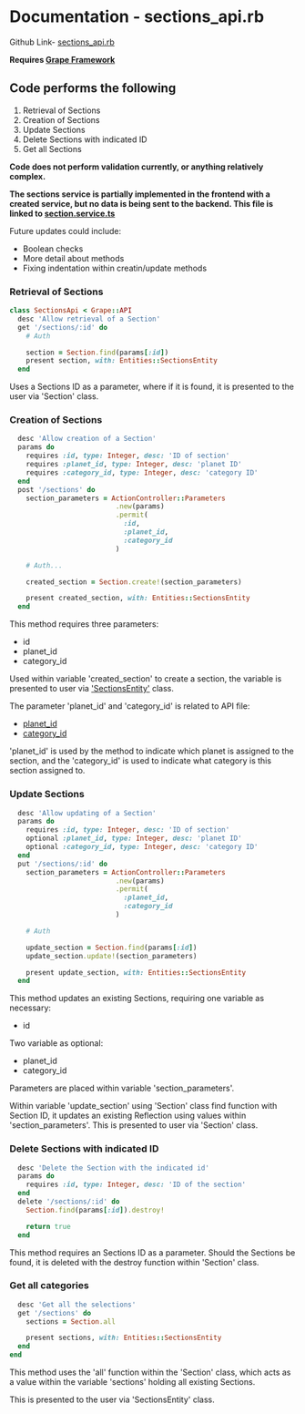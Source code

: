 # Documentation - sections_api.rb

Github Link-
[sections_api.rb](https://github.com/thoth-tech/dream-big/blob/d72249d788068c71962e5a760ab1e15caef50ce5/dream-big-api/app/api/sections_api.rb)

**Requires [Grape Framework](https://github.com/ruby-grape/grape#what-is-grape)**

## Code performs the following

1. Retrieval of Sections
2. Creation of Sections
3. Update Sections
4. Delete Sections with indicated ID
5. Get all Sections

**Code does not perform validation currently, or anything relatively complex.**

**The sections service is partially implemented in the frontend with a created service, but no data
is being sent to the backend. This file is linked to
[section.service.ts](https://github.com/thoth-tech/dream-big/blob/d72249d788068c71962e5a760ab1e15caef50ce5/dream-big-ui/src/app/services/section.service.ts#L16)**

Future updates could include:

- Boolean checks
- More detail about methods
- Fixing indentation within creatin/update methods

### Retrieval of Sections

```ruby
class SectionsApi < Grape::API
  desc 'Allow retrieval of a Section'
  get '/sections/:id' do
    # Auth

    section = Section.find(params[:id])
    present section, with: Entities::SectionsEntity
  end
```

Uses a Sections ID as a parameter, where if it is found, it is presented to the user via 'Section'
class.

### Creation of Sections

```ruby
  desc 'Allow creation of a Section'
  params do
    requires :id, type: Integer, desc: 'ID of section'
    requires :planet_id, type: Integer, desc: 'planet ID'
    requires :category_id, type: Integer, desc: 'category ID'
  end
  post '/sections' do
    section_parameters = ActionController::Parameters
                          .new(params)
                          .permit(
                            :id,
                            :planet_id,
                            :category_id
                          )

    # Auth...

    created_section = Section.create!(section_parameters)

    present created_section, with: Entities::SectionsEntity
  end
```

This method requires three parameters:

- id
- planet_id
- category_id

Used within variable 'created_section' to create a section, the variable is presented to user via
['SectionsEntity'](https://github.com/thoth-tech/dream-big/blob/d72249d788068c71962e5a760ab1e15caef50ce5/dream-big-api/app/api/entities/sections_entity.rb#L2)
class.

The parameter 'planet_id' and 'category_id' is related to API file:

- [planet_id](https://github.com/thoth-tech/dream-big/blob/d72249d788068c71962e5a760ab1e15caef50ce5/dream-big-api/app/api/planets_api.rb)
- [category_id](https://github.com/thoth-tech/dream-big/blob/d72249d788068c71962e5a760ab1e15caef50ce5/dream-big-api/app/api/category_api.rb)

'planet_id' is used by the method to indicate which planet is assigned to the section, and the
'category_id' is used to indicate what category is this section assigned to.

### Update Sections

```ruby
  desc 'Allow updating of a Section'
  params do
    requires :id, type: Integer, desc: 'ID of section'
    optional :planet_id, type: Integer, desc: 'planet ID'
    optional :category_id, type: Integer, desc: 'category ID'
  end
  put '/sections/:id' do
    section_parameters = ActionController::Parameters
                          .new(params)
                          .permit(
                            :planet_id,
                            :category_id
                          )

    # Auth

    update_section = Section.find(params[:id])
    update_section.update!(section_parameters)

    present update_section, with: Entities::SectionsEntity
  end
```

This method updates an existing Sections, requiring one variable as necessary:

- id

Two variable as optional:

- planet_id
- category_id

Parameters are placed within variable 'section_parameters'.

Within variable 'update_section' using 'Section' class find function with Section ID, it updates an
existing Reflection using values within 'section_parameters'. This is presented to user via
'Section' class.

### Delete Sections with indicated ID

```ruby
  desc 'Delete the Section with the indicated id'
  params do
    requires :id, type: Integer, desc: 'ID of the section'
  end
  delete '/sections/:id' do
    Section.find(params[:id]).destroy!

    return true
  end
```

This method requires an Sections ID as a parameter. Should the Sections be found, it is deleted with
the destroy function within 'Section' class.

### Get all categories

```ruby
  desc 'Get all the selections'
  get '/sections' do
    sections = Section.all

    present sections, with: Entities::SectionsEntity
  end
end
```

This method uses the 'all' function within the 'Section' class, which acts as a value within the
variable 'sections' holding all existing Sections.

This is presented to the user via 'SectionsEntity' class.
